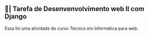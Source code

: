 ## 📑| Tarefa de Desenvenvolvimento web II com Django

  Essa foi uma atividade do curso Técnico em Informática para web. 
 
